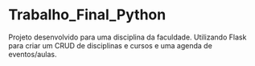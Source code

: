# Trabalho_Final_Python
Projeto desenvolvido para uma disciplina da faculdade. Utilizando Flask para criar um CRUD de disciplinas e cursos e uma agenda de eventos/aulas.
